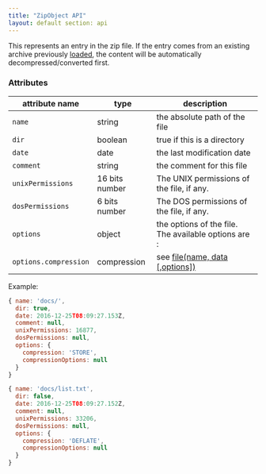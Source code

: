 ```yaml
---
title: "ZipObject API"
layout: default section: api
---
```


This represents an entry in the zip file. If the entry comes from an existing archive
previously [loaded]({{site.baseurl}}/documentation/api_jszip/load_async.html), the content will be automatically
decompressed/converted first.

### Attributes

attribute name              | type        | description
----------------------------|-------------|-------------
`name`                      | string      | the absolute path of the file
`dir`                       | boolean     | true if this is a directory
`date`                      | date        | the last modification date
`comment`                   | string      | the comment for this file
`unixPermissions`           | 16 bits number | The UNIX permissions of the file, if any.
`dosPermissions`            | 6 bits number  | The DOS permissions of the file, if any.
`options`                   | object      | the options of the file. The available options are :
`options.compression`       | compression | see [file(name, data [,options])]({{site.baseurl}}/documentation/api_jszip/file_data.html)

Example:

```js
{ name: 'docs/',
  dir: true,
  date: 2016-12-25T08:09:27.153Z,
  comment: null,
  unixPermissions: 16877,
  dosPermissions: null,
  options: {
    compression: 'STORE',
    compressionOptions: null
  }
}
```

```js
{ name: 'docs/list.txt',
  dir: false,
  date: 2016-12-25T08:09:27.152Z,
  comment: null,
  unixPermissions: 33206,
  dosPermissions: null,
  options: {
    compression: 'DEFLATE',
    compressionOptions: null
  }
}
```
